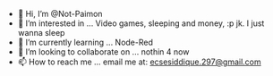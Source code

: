 - 👋 Hi, I’m @Not-Paimon
- 👀 I’m interested in ... Video games, sleeping and money, :p jk. I just wanna sleep
- 🌱 I’m currently learning ... Node-Red
- 💞️ I’m looking to collaborate on ... nothin 4 now
- 📫 How to reach me ... email me at: ecsesiddique.297@gmail.com

<!---
Not-Paimon/Not-Paimon is a ✨ special ✨ repository because its `README.md` (this file) appears on your GitHub profile.
You can click the Preview link to take a look at your changes.
--->
